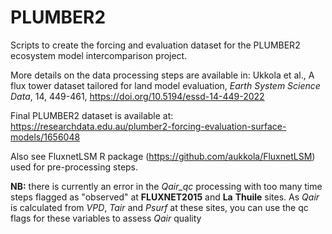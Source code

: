 PLUMBER2
=================
Scripts to create the forcing and evaluation dataset for the PLUMBER2 ecosystem 
model intercomparison project.

More details on the data processing steps are available in:
Ukkola et al., A flux tower dataset tailored for land model evaluation, _Earth_ 
_System_ _Science_ _Data_, 14, 449-461, <https://doi.org/10.5194/essd-14-449-2022>

Final PLUMBER2 dataset is available at:
<https://researchdata.edu.au/plumber2-forcing-evaluation-surface-models/1656048>

Also see FluxnetLSM R package (<https://github.com/aukkola/FluxnetLSM>) used for 
pre-processing steps. 

**NB:** there is currently an error in the _Qair_qc_ processing with too many time steps flagged as "observed" at **FLUXNET2015** and **La** **Thuile** sites. As _Qair_ is calculated from _VPD_, _Tair_ and _Psurf_ at these sites, you can use the qc flags for these variables to assess _Qair_ quality 


